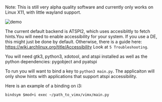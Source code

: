 Note: This is still very alpha quality software and currently only works on Linux X11, with little wayland support.

![demo](https://imgur.com/ZMPh0XB.gif)

The current default backend is ATSPI2, which uses accesiblitly to fetch hints.You will need to enable accessibility for your system. If you use a DE, this might just be done by default. Otherwise, there is a guide here: https://wiki.archlinux.org/title/Accessibility Look at `5 Troubleshooting`.

You will need gtk3, python3, xdotool, and atspi installed as well as the python dependencies: pygobject and pyatspi


To run you will want to bind a key to `python3 main.py`. The applicaiton will only show hints with applications that support atspi accessibility.

Here is an example of a binding on i3:

```
bindsym $mod+i exec ~/path_to_vimx/vimx/main.py
```

